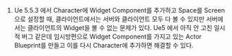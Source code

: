 1. Ue 5.5.3 에서 Character에 Widget Component를 추가하고 Space를 Screen으로 설정할 때, 클라이언트에서는 서버와 클라이언트 모두 다 볼 수 있지만 서버에서는 클라이언트의 Widget을 볼 수 없는 문제가 있다. Ue5 에서 아직 안 고친 일시적 버그 같은데 임시방편으로 Widget Component를 가지고 있는 Actor Blueprint를 만들고 이를 다시 Character에 추가하면 해결할 수 있다.
